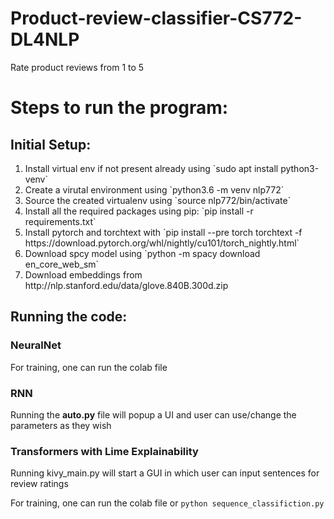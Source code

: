 # Product-review-classifier-CS772-DL4NLP
Rate product reviews from 1 to 5

# Steps to run the program:

## Initial Setup:
<ol> 
	<li> Install virtual env if not present already using `sudo apt install python3-venv` </li>
	<li> Create a virutal environment using `python3.6 -m venv nlp772`</li>
	<li> Source the created virtualenv using `source nlp772/bin/activate` </li>
	<li> Install all the required packages using pip: `pip install -r requirements.txt` </li>
	<li> Install pytorch and torchtext with `pip install --pre torch torchtext -f https://download.pytorch.org/whl/nightly/cu101/torch_nightly.html` </li>
	<li> Download spcy model using `python -m spacy download en_core_web_sm` </li>
	<li> Download embeddings from http://nlp.stanford.edu/data/glove.840B.300d.zip </li>
</ol>

## Running the code:

### NeuralNet

For training, one can run the colab file

### RNN

Running the <b>auto.py</b> file will popup a UI and user can use/change the parameters as they wish

### Transformers with Lime Explainability

Running kivy_main.py will start a GUI in which user can input sentences for review ratings  

For training, one can run the colab file or ```python sequence_classifiction.py```
